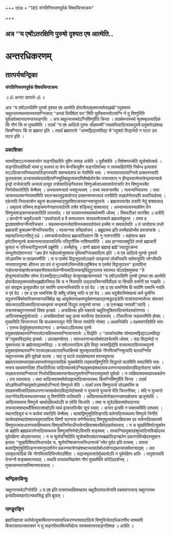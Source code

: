 +++
title = "185 संगतिनिरूपणपूर्वकं विषयचिन्ताक्रमः"

+++


## अत्र ‘‘य एषोंऽतरक्षिणि पुरुषो दृश्यत एष आत्मेति..

# **अन्तरधिकरणम्**

## **तात्पर्यचन्द्रिका**

**संगतिनिरूपणपूर्वकं विषयचिन्ताक्रमः**

॥ ॐ अन्तर उपपत्तेः ॐ ॥

अत्र ‘‘य एषोंऽतरक्षिणि पुरुषो दृश्यत एष आत्मेति होवाचैतदमृतमभयमेतद्ब्रह्मे’’त्युक्तस्य चक्षुरन्तस्स्थस्याभयस्याग्नित्वात् ‘‘अभयं तितीर्षतां पार’’मिति पूर्वोक्ताभयोऽप्यग्नि र्न तु विष्णुरिति पूर्वपक्षोत्थानादनन्तरसङ्गतिः । अत्र चक्षुरन्तस्स्थोऽग्निर्विष्णुर्वेति चिन्ता । तदर्थमन्तस्स्थे श्रुतममृतत्वादिकं किं गौणं किं वा मुख्यमिति । तदर्थं ‘‘य एष आदित्ये पुरुषः सोहमस्मी’’त्यक्ष्यभिन्नादित्यस्थपुरुषे प्रयुक्तोऽहंशब्दः किमग्निपरः किं वा ब्रह्मपर इति । तदर्थं ब्रह्मपरत्वे ‘‘अस्मद्विद्यात्मविद्या चे’’त्युक्तो विद्याभेदो न घटत उत घटत इति ।

### **प्रकाशिका**

भाष्यदिशाऽऽनन्दमयनयेन सङ्गतिप्रतीतेः पूर्वेण तामाह अत्रेति ॥ पूर्वोक्तेति ॥ विशेषणाच्चेति सूत्रोक्तेत्यर्थः । सङ्गतिराक्षेपिकी भाष्यं तु फलपरं वा येन केनचित्पूर्वेण सङ्गतिर्वाच्या न त्वव्यवहितेनेति निर्बन्ध इत्याशयं वाऽऽदित्यान्तस्स्थितत्वलिङ्गस्यापि समन्वयाशयं वा नेयमिति भावः । नन्वस्याभयस्याग्नित्वे प्राक्तनस्यापि कुतस्तत्वम् अभ्यासार्थवादसहिताग्निश्रुतिबाहुल्यरूपविशेषहेतोरत्रेव तत्राभावान् न हीन्द्रस्यात्मेत्यत्रेन्द्रस्यान्यत्वे इन्द्रो राजेत्यत्रापि अन्यत्वं प्रत्युत तत्रोक्तलिङ्गैस्तस्य विष्णुधर्मत्वाध्यवसायेनात्रापि तेन विष्णुत्वस्यैव निर्णयोपपत्तेरिति चेन्मैवम् । अभयत्वमन्यतो भयशून्यत्वम् । तच्च स्वतन्त्रस्यैव । नत्वन्यनियतस्य । तथा चात्राभयत्वमग्नेरवश्यमिति स्वतन्त्रवस्तुद्वयायोगात् प्राक्तनमप्यभयत्वं तस्यैवेति तद्बलेनेतरदपि कथञ्चिन्नेयम् । एकेनापि निरवकाशेन बहूनां बाधसम्भवाद्गुहाविष्टत्वस्याग्नावप्युपपत्तेः । ब्रह्मत्वस्यात्रेव तत्रापि नेतुं शक्यत्वात् । अमृतत्वं तस्मिन् शङ्कमानेनाक्षरत्वादेरपि तत्रैव शङ्कितुं शक्यत्वात् । अस्याभयत्वस्याक्षेपेण तेन विष्णुत्वशङ्कानवकाशादिति तात्पर्यात् । एवं फलपरभाष्यसमर्थनमपि ध्येयम् । विषयटीकां व्यनक्ति ॥ अत्रेति ॥ छान्दोग्ये चतुर्थेऽध्याये ‘‘उपकोसलो ह वै कामलायनः सत्यकामेजाबाले ब्रह्मचर्यमुवास । तस्य ह द्वादशवर्षाण्यग्नीन्परिचचार । सहस्मान्यानन्तेवासिनस्समावर्तयंस्तं हस्मैव न समावर्तयति ॥ तं जायोवाच तप्तो ब्रह्मचारी कुशलमग्नीन्परिचचारीत् । मात्वाग्नयः परिप्रावोचन् । प्रब्रूह्यस्मा इति तस्मैहाप्रोच्यैव प्रवासांचक्रे । सहव्याधिनाऽनशितुं दध्रे । तमाचार्यजायोवाच ब्रह्मचारिन्नशान किं नु नाश्नासीति । सहोवाच बहव इमेऽस्मिन्पुरुषे कामानानात्ययाव्याधिभिः परिपूर्णोस्मि नाशिष्यामीति । अथ हाग्नयस्समूदिरे तप्तो ब्रह्मचारी कुशलं नः परिचचारीद्धन्तास्मै प्रब्रूमेति । तस्मैहोचुः । प्राणो ब्रह्मकं ब्रह्मखं ब्रह्मे’’त्याद्युपक्रम्य सम्भूतोपदेशानन्तरं ‘‘अथ हैनं गार्हपत्योनुशशास पृथिव्यग्निरन्नमादित्य इति । य एष आदित्ये पुरुषो दृश्यते सोऽहमस्मि स एवाहमस्मीति । स य एतमेवं विद्वानुपास्तेऽपहते पापकृत्यां लोकीभवति सर्वमायुरेति जोग्जीवति नास्यापरपुरुषाः क्षीयन्त उप वयं तं भुञ्जामोऽस्मिन्लोकेऽमुष्मिंश्च य एतमेवं विद्वानुपास्त’’ इत्यादिना गार्हपत्यान्वाहार्यपचनाहवनीयरूपत्रेताग्नीनामादित्यचन्द्रविद्युद्गतस्य स्वात्मत योऽपदेशमुक्त्वा ‘‘ते होचुरुपकोसलैषा सोम्य तेऽस्मद्विद्याऽऽत्मविद्या चेत्युपसंहृत्याम्नायते ‘‘य एषोंऽतरक्षिणि पुरुषो दृश्यत एष आत्मेति होवाचैतदमृतमभयमेतद्ब्रह्मैतस्मिन्न किं च न श्लिष्यति तद्यदप्यस्मिन्सर्पिर्वोदकं वा सिंचति वर्त्मनी एव गच्छति । एतं संयद्वाम इत्युपासीत एतं सर्वाणि वामान्यभिसंयंति य एवं वेद । एष उ एव वामनिरेष हि सर्वाणि वामानि नयति य एवं वेद । एष उ एव भामनिरेष हि सर्वेषु लोकेषु भाति य एवं वेद । अथ यदुचैवास्मिंश्छव्यं कर्म कुर्वन्ति यदुचनार्चिषमेवाभिसम्भवन्त्यर्चिषोह रह्न आपूर्यमाणपक्षमापूर्यमाणपक्षाद्यान्षडुदङ्ङेति मासांस्तान्मासेभ्यः संवत्सरं संवत्सरादादित्यमादित्याच्चन्द्रमसं चन्द्रमसो विद्युतं तत्पुरुषो मानवः । स एनान्ब्रह्म गमयती’’त्यादि । तत्रत्यश्चक्षुरन्तस्स्थो विषय इत्यर्थः । अत्राक्षिस्थ इति वक्तव्ये चक्षुरित्युक्तिरादित्याभेदस्फोरणाय । आदित्यश्चक्षुर्भूत्वेत्यादेः । अत्राक्षिपदोक्तं चक्षुः प्राचां मतरीत्या देवतारूपम् । टीकारीत्या जडरूपमिति ज्ञेयम् । मुख्यमिति चिन्तानन्तरं किं बाधकमस्त्युत नेति चिन्ता स्पष्टेति नोक्ता ॥ अक्ष्यभिन्नेति ॥ वक्ष्यमाणदिशेति भावः । एतच्च हेतुहेतुमद्भावघटनाय । अन्यथाऽऽदित्यस्थ पुरुषे प्रयुक्ताहंशब्दस्याग्निपरत्वेऽप्यक्षिस्थस्याग्नित्वानापत्तेः ॥ विद्येति ॥ ‘‘उपकोसलैषा सोम्यास्मद्विद्याऽऽत्मविद्या चे’’त्युक्तविद्याभेद इत्यर्थः । उपलक्षणमेतत् । सावधारणाभ्यासोर्थवादश्चेत्यपि ध्येयम् । यदा विद्याभेदो न युक्तस्तदा कं ब्रह्मेत्याद्यात्मविद्या । य एषोऽन्तरादित्य इति विद्या त्वस्मद्विद्येति वाच्यत्वादादित्यस्थपुरुषे प्रयुक्ताहंशब्दस्याग्नि परत्वाद्बाधकात्तदभिन्नाक्षिस्थे श्रुतामृतत्वादिकं गौणमित्यग्निश्रुत्यादि बलादग्निरेव चक्षुरन्तस्स्थ इति पूर्वपक्षे फलम् । यदा तु घटते तदाहंशब्दस्य शास्त्रदृष्ट्या ब्रह्मपरत्वसम्भवाद्बाधकाभावेनामृतत्वादिकं मुख्यमेवेति तद्बलाद्विष्णुरिति सिद्धान्ते फलमिति स्पष्टमिति भावः । नन्वत्र वक्ष्यमाणदिशा टीकादिरीत्या चादित्यवाक्येऽग्निप्रयुक्ताहंशब्दसावधारणाभ्यासार्थवादविद्याभेदानां भावेन तद्बलात्तस्याग्निपरत्वं निर्धार्याक्षिवाक्यस्याप्येतदनुसारेणाग्निपरत्वमुच्यते पूर्वपक्षे । न त्वक्षिवाक्यस्थप्रापकबलेन । तत्र तदभावात् । तथा चादित्यवाक्यमेवोदाहृत्यादित्यान्तस्स्थः किमग्निर्विष्णुर्वेति चिन्ता । तदर्थं सोऽहमित्यग्निप्रयुक्तोऽहंशब्दोऽग्निपरो विष्णुपरो वेति । तदर्थं तस्य विष्णुपरत्वे सोऽहमस्मि स एवाहमस्मीत्यादिसावधारणाभ्यासार्थवादविद्याभेदोक्तयो न युज्यन्ते युज्यन्ते वेति चिन्तनीयम् । यदि न युज्यन्ते तदाग्नेरेवादित्यस्थत्वमन्यथा तु विष्णोरिति फलिष्यति । आदित्यस्थत्वेनोक्तानन्दमयाक्षेपश्च ऋजुर्भवति । आदित्यस्थस्य विष्णुत्वे चार्थादक्षिस्थोऽपि स एवेति सिध्यति । तथा च सूत्रेऽक्षिवाक्योपादानाय तत्रत्यात्मशब्दार्थोक्तिपररशब्दोऽपि व्यर्थ इत्यन्तरित्येव सूत्रं स्यात् । अन्तर इत्यपि न वक्तव्यमिति लाघवम् । स्थानादिसूत्रं च न कर्तव्यं स्यादिति चेन्मैवम् । बलवद्विष्णुश्रुतिलिङ्गादि बलेनादित्यस्थस्य विष्णुत्वे निर्णीते सत्येवाहंशब्दादेश्शास्त्रदृष्ट्यादिना विष्णौ घटनाया वर्णनीयत्वाद् विष्णुश्रुत्यादेश्चाक्षिवाक्य एव भावेनादित्यवाक्ये विष्णुपरत्वावधारणस्याक्षिस्थस्य विष्णुत्वनिर्णयाधीनत्वेनाक्षिवाक्यस्यैवोदाहर्तव्यत्वात् । न च सुखविशिष्टेत्युक्तेन कं ब्रह्मेति ब्रह्मप्रकरणेनादित्यस्थस्य विष्णुत्वनिर्णयोऽस्त्विति शङ्क्यम् । तस्याग्निप्रयुक्ताहंश्रुत्यादिनाविच्छेदस्य पूर्वपक्षिणा चोद्यमानत्वात् । न च श्रुतोपनिषदिति सूत्रोक्तोपसंहारस्थब्रह्मलिङ्गबलेन प्रकरणाविच्छेदस्सुज्ञान इत्यतः ‘‘सुखविशिष्टाभिधानादेव च, श्रुतोपनिषत्कगत्यभिधानाच्चे’’त्येव पूर्यत इति वाच्यम् । तावता बलवद्विष्णुश्रुतिलिङ्गानामनुपदर्शनेन प्रकरणमात्रेणाहंशब्दाभ्यासादेर्बाधायोगाद्यथान्यासमेवानवद्यम् । अत एवामृतत्वादिकं किं गौणमित्यादिचिन्तोपदर्शिता । यद्यप्यमृतत्वादेर्मुख्यत्वेऽपि न पूर्वपक्षिणः क्षतिः । तादृशस्यापि तेनाग्नौ शङ्क्यमानत्वात् । तथापि वास्तवाभिप्रायेण गौणं मुख्यमिति कोटिप्रदर्शनम् । मुख्यसम्भवस्याभिमानमात्रत्वात् ।

### **चन्द्रिकाबिन्दुः**

चक्षुरन्तस्थोऽग्निरेवेति ॥ य एष इति वाक्यस्थाक्षिशब्दस्य चक्षुर्देवतापरत्वेनापि वक्ष्यमाणत्वाच् चक्षुरन्तस्थ इत्यादिव्यवहारोऽन्यथासिद्ध इति ब्रूयात् ।

### **पाण्डुरङ्गि**

ब्रह्मजिज्ञासा कर्तव्येत्युक्तमित्यानन्दमयाधिकरणभाष्यवदादित्ये विष्णुरित्येतदधिकरणीय भाष्यमपि विचारसाफल्यमात्रपरं न तु सङ्गतिपरमित्यभिप्रेत्य स्वयमवान्तरसङ्गतिमाह ॥ अत्रेति ॥

